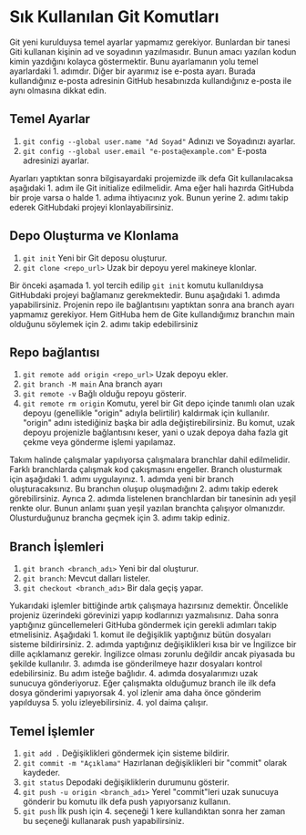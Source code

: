# Sık Kullanılan Git Komutları

Git yeni kurulduysa temel ayarlar yapmamız gerekiyor. Bunlardan bir tanesi Giti kullanan kişinin ad ve soyadının yazılmasıdır. Bunun amacı yazılan kodun kimin yazdığını kolayca göstermektir.  Bunu ayarlamanın yolu temel ayarlardaki 1. adımdır. Diğer bir ayarımız ise e-posta ayarı. Burada kullandığınız e-posta adresinin GitHub hesabınızda kullandığınız e-posta ile aynı olmasına dikkat edin.

## Temel Ayarlar
1. `git config --global user.name "Ad Soyad"` Adınızı ve Soyadınızı ayarlar.
2. `git config --global user.email "e-posta@example.com"` E-posta adresinizi ayarlar.

Ayarları yaptıktan sonra bilgisayardaki projemizde ilk defa Git kullanılacaksa aşağıdaki 1. adım ile Git initialize edilmelidir. Ama eğer hali hazırda GitHubda bir proje varsa o halde 1. adıma ihtiyacınız yok. Bunun yerine 2. adımı takip ederek GitHubdaki projeyi klonlayabilirsiniz.

## Depo Oluşturma ve Klonlama
1. `git init` Yeni bir Git deposu oluşturur.
2. `git clone <repo_url>` Uzak bir depoyu yerel makineye klonlar.

Bir önceki aşamada 1. yol tercih edilip `git init` komutu kullanıldıysa GitHubdaki projeyi bağlamanız gerekmektedir. Bunu aşağıdaki 1. adımda yapabilirsiniz. Projenin repo ile bağlantısını yaptıktan sonra ana branch ayarı yapmamız gerekiyor. Hem GitHuba hem de Gite kullandığımız branchın main olduğunu söylemek için 2. adımı takip edebilirsiniz

## Repo bağlantısı
1. `git remote add origin <repo_url>` Uzak depoyu ekler.
2. `git branch -M main` Ana branch ayarı
3. `git remote -v` Bağlı olduğu repoyu gösterir.
4. `git remote rm origin` Komutu, yerel bir Git depo içinde tanımlı olan uzak depoyu (genellikle "origin" adıyla belirtilir) kaldırmak için kullanılır. "origin" adını istediğiniz başka bir adla değiştirebilirsiniz. Bu komut, uzak depoyu projenizle bağlantısını keser, yani o uzak depoya daha fazla git çekme veya gönderme işlemi yapılamaz.

Takım halinde çalışmalar yapılıyorsa çalışmalara branchlar dahil edilmelidir. Farklı branchlarda çalışmak kod çakışmasını engeller. Branch olusturmak için aşağıdaki 1. adımı uygulayınız. 1. adımda yeni bir branch oluşturacaksınız. Bu branchın oluşup oluşmadığını 2. adımı takip ederek görebilirsiniz. Ayrıca 2. adımda listelenen branchlardan bir tanesinin adı yeşil renkte olur. Bunun anlamı şuan yeşil yazılan branchta çalışıyor olmanızdır. Olusturduğunuz brancha geçmek için 3. adımı takip ediniz.

## Branch İşlemleri
1. `git branch <branch_adı>`  Yeni bir dal oluşturur.
2. `git branch`: Mevcut dalları listeler.
3. `git checkout <branch_adı>` Bir dala geçiş yapar.

Yukarıdaki işlemler bittiğinde artık çalışmaya hazırsınız demektir. Öncelikle projeniz üzerindeki görevinizi yapıp kodlarınızı yazmalısınız. Daha sonra yaptığınız güncellemeleri GitHuba göndermek için gerekli adımları takip etmelisiniz. Aşağıdaki 1. komut ile değişiklik yaptığınız bütün dosyaları sisteme bildirirsiniz. 2. adımda yaptığınız değişiklikleri kısa bir ve İngilizce bir dille açıklamanız gerekir.  İngilizce olması zorunlu değildir ancak piyasada bu şekilde kullanılır. 3. adımda ise gönderilmeye hazır dosyaları kontrol edebilirsiniz. Bu adım isteğe bağlıdır. 4. adımda dosyalarımızı uzak sunucuya gönderiyoruz. Eğer çalışmakta olduğumuz branch ile ilk defa dosya gönderimi yapıyorsak 4. yol izlenir ama daha önce gönderim yapılduysa 5. yolu izleyebilirsiniz. 4. yol daima çalışır.

## Temel İşlemler
1. `git add .` Değişiklikleri göndermek için sisteme bildirir.
2. `git commit -m "Açıklama"` Hazırlanan değişiklikleri bir "commit" olarak kaydeder.
3. `git status` Depodaki değişikliklerin durumunu gösterir.
4. `git push -u origin <branch_adı>` Yerel "commit"leri uzak sunucuya gönderir bu komutu ilk defa push yapıyorsanız kullanın.
5. `git push` İlk push için 4. seçeneği 1 kere kullandıktan sonra her zaman bu seçeneği kullanarak push yapabilirsiniz.

